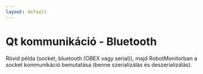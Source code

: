 ```yaml
---
layout: default
---
```


# Qt kommunikáció - Bluetooth

Rövid példa (socket, bluetooth (OBEX vagy serial)), majd RobotMonitorban a socket kommunikáció bemutatása (benne szerializálás és deszerializálás).

